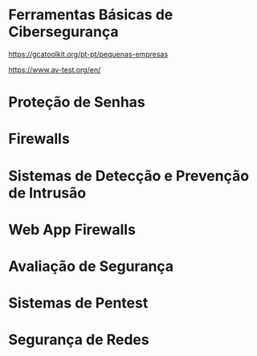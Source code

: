 # Ferramentas Básicas de Cibersegurança

https://gcatoolkit.org/pt-pt/pequenas-empresas

https://www.av-test.org/en/



# Proteção de Senhas

# Firewalls

# Sistemas de Detecção e Prevenção de Intrusão

# Web App Firewalls

# Avaliação de Segurança

# Sistemas de Pentest

# Segurança de Redes
